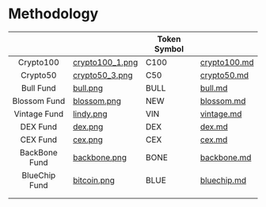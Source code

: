 # Methodology



<table data-column-title-hidden data-view="cards"><thead><tr><th align="center"></th><th data-hidden data-card-cover data-type="files"></th><th data-hidden>Token Symbol</th><th data-hidden data-card-target data-type="content-ref"></th></tr></thead><tbody><tr><td align="center">Crypto100</td><td><a href="../../.gitbook/assets/crypto100_1.png">crypto100_1.png</a></td><td>C100</td><td><a href="crypto100.md">crypto100.md</a></td></tr><tr><td align="center">Crypto50</td><td><a href="../../.gitbook/assets/crypto50_3.png">crypto50_3.png</a></td><td>C50</td><td><a href="crypto50.md">crypto50.md</a></td></tr><tr><td align="center">Bull Fund</td><td><a href="../../.gitbook/assets/bull.png">bull.png</a></td><td>BULL</td><td><a href="bull.md">bull.md</a></td></tr><tr><td align="center">Blossom Fund</td><td><a href="../../.gitbook/assets/blossom.png">blossom.png</a></td><td>NEW</td><td><a href="blossom.md">blossom.md</a></td></tr><tr><td align="center">Vintage Fund </td><td><a href="../../.gitbook/assets/lindy.png">lindy.png</a></td><td>VIN</td><td><a href="vintage.md">vintage.md</a></td></tr><tr><td align="center">DEX Fund</td><td><a href="../../.gitbook/assets/dex.png">dex.png</a></td><td>DEX</td><td><a href="dex.md">dex.md</a></td></tr><tr><td align="center">CEX Fund</td><td><a href="../../.gitbook/assets/cex.png">cex.png</a></td><td>CEX</td><td><a href="cex.md">cex.md</a></td></tr><tr><td align="center">BackBone Fund</td><td><a href="../../.gitbook/assets/backbone.png">backbone.png</a></td><td>BONE</td><td><a href="backbone.md">backbone.md</a></td></tr><tr><td align="center">BlueChip Fund</td><td><a href="../../.gitbook/assets/bitcoin.png">bitcoin.png</a></td><td>BLUE</td><td><a href="bluechip.md">bluechip.md</a></td></tr><tr><td align="center"></td><td></td><td></td><td></td></tr><tr><td align="center"></td><td></td><td></td><td></td></tr></tbody></table>

